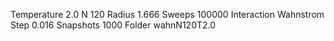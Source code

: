 Temperature 2.0
N 120
Radius 1.666
Sweeps 100000
Interaction Wahnstrom
Step 0.016
Snapshots 1000
Folder wahnN120T2.0
